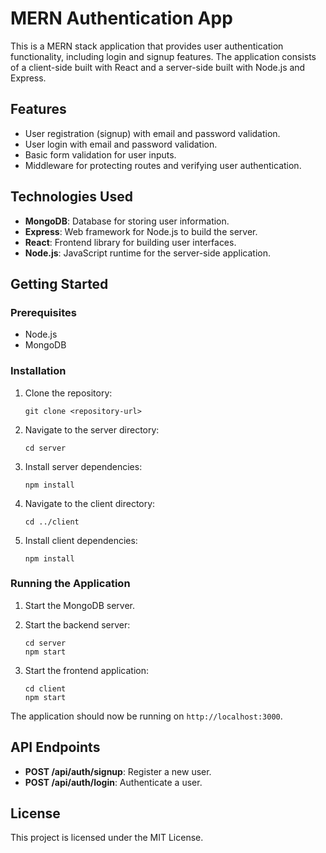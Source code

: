 # MERN Authentication App

This is a MERN stack application that provides user authentication functionality, including login and signup features. The application consists of a client-side built with React and a server-side built with Node.js and Express.

## Features

- User registration (signup) with email and password validation.
- User login with email and password validation.
- Basic form validation for user inputs.
- Middleware for protecting routes and verifying user authentication.

## Technologies Used

- **MongoDB**: Database for storing user information.
- **Express**: Web framework for Node.js to build the server.
- **React**: Frontend library for building user interfaces.
- **Node.js**: JavaScript runtime for the server-side application.

## Getting Started

### Prerequisites

- Node.js
- MongoDB

### Installation

1. Clone the repository:
   ```
   git clone <repository-url>
   ```

2. Navigate to the server directory:
   ```
   cd server
   ```

3. Install server dependencies:
   ```
   npm install
   ```

4. Navigate to the client directory:
   ```
   cd ../client
   ```

5. Install client dependencies:
   ```
   npm install
   ```

### Running the Application

1. Start the MongoDB server.
2. Start the backend server:
   ```
   cd server
   npm start
   ```

3. Start the frontend application:
   ```
   cd client
   npm start
   ```

The application should now be running on `http://localhost:3000`.

## API Endpoints

- **POST /api/auth/signup**: Register a new user.
- **POST /api/auth/login**: Authenticate a user.

## License

This project is licensed under the MIT License.